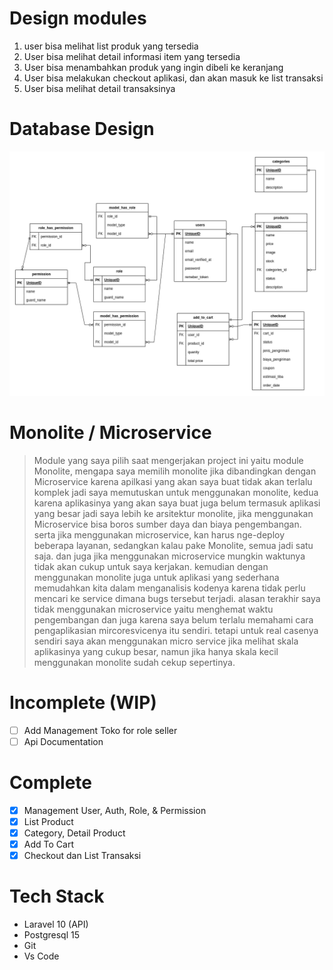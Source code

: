 # Design modules

1. user bisa melihat list produk yang tersedia
2. User bisa melihat detail informasi item yang tersedia
3. User bisa menambahkan produk yang ingin dibeli ke keranjang
4. User bisa melakukan checkout aplikasi, dan akan masuk ke list transaksi
5. User bisa melihat detail transaksinya

# Database Design

![DB](relasi.drawio.png)

# Monolite / Microservice

> Module yang saya pilih saat mengerjakan project ini yaitu module Monolite, mengapa saya memilih monolite jika dibandingkan dengan Microservice karena apilkasi yang akan saya buat tidak akan terlalu komplek jadi saya memutuskan untuk menggunakan monolite, kedua karena aplikasinya yang akan saya buat juga belum termasuk aplikasi yang besar jadi saya lebih ke arsitektur monolite, jika menggunakan Microservice bisa boros sumber daya dan biaya pengembangan. serta jika menggunakan microservice, kan harus nge-deploy beberapa layanan, sedangkan kalau pake Monolite, semua jadi satu saja. dan juga jika menggunakan microservice mungkin waktunya tidak akan cukup untuk saya kerjakan. kemudian dengan menggunakan monolite juga untuk aplikasi yang sederhana memudahkan kita dalam menganalisis kodenya karena tidak perlu mencari ke service dimana bugs tersebut terjadi. alasan terakhir saya tidak menggunakan microservice yaitu menghemat waktu pengembangan dan juga karena saya belum terlalu memahami cara pengaplikasian mircoresvicenya itu sendiri. tetapi untuk real casenya sendiri saya akan menggunakan micro service jika melihat skala aplikasinya yang cukup besar, namun jika hanya skala kecil menggunakan monolite sudah cekup sepertinya.

# Incomplete (WIP)

-   [ ] Add Management Toko for role seller
-   [ ] Api Documentation

# Complete

-   [x] Management User, Auth, Role, & Permission
-   [x] List Product
-   [x] Category, Detail Product
-   [x] Add To Cart
-   [x] Checkout dan List Transaksi

# Tech Stack

-   Laravel 10 (API)
-   Postgresql 15
-   Git
-   Vs Code
